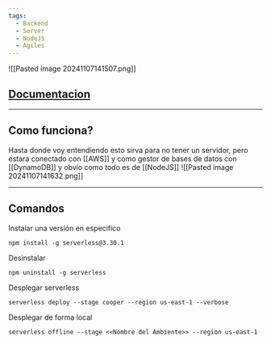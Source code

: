 ```yaml
---
tags:
  - Backend
  - Server
  - NodeJS
  - Agiles
---
```

![[Pasted image 20241107141507.png]]

## [Documentacion](https://www.serverless.com/framework/docs)



---
## Como funciona?
Hasta donde voy entendiendo esto sirva para no tener un servidor, pero estara conectado con [[AWS]] y como gestor de bases de datos con [[DynamoDB]] y obvio como todo es de [[NodeJS]]
![[Pasted image 20241107141632.png]]



---
## Comandos
Instalar una versión en especifico
```shell
npm install -g serverless@3.30.1
```

Desinstalar
```Shell
npm uninstall -g serverless
```

Desplegar serverless
```Shell
serverless deploy --stage cooper --region us-east-1 --verbose
```

Desplegar de forma local 
```shell
serverless offline --stage <<Nombre del Ambiente>> --region us-east-1
```


